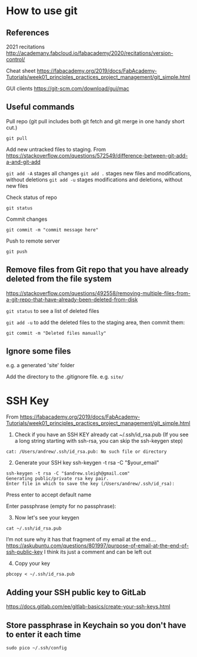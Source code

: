 # How to use git


## References

2021 recitations
http://academany.fabcloud.io/fabacademy/2020/recitations/version-control/

Cheat sheet
https://fabacademy.org/2019/docs/FabAcademy-Tutorials/week01_principles_practices_project_management/git_simple.html

GUI clients
https://git-scm.com/download/gui/mac



## Useful commands


Pull repo (git pull includes both git fetch and git merge in one handy short cut.)

`git pull`


Add new untracked files to staging. From https://stackoverflow.com/questions/572549/difference-between-git-add-a-and-git-add

`git add -A` stages all changes
`git add .` stages new files and modifications, without deletions
`git add -u` stages modifications and deletions, without new files



Check status of repo

`git status`

Commit  changes

`git commit -m "commit message here"`


Push to remote server

`git push`

## Remove files from Git repo that you have already deleted from the file system

https://stackoverflow.com/questions/492558/removing-multiple-files-from-a-git-repo-that-have-already-been-deleted-from-disk

`git status` to see a list of deleted files

`git add -u` to add the deleted files to the staging area,
then commit them:

`git commit -m "Deleted files manually"`

## Ignore some files

e.g. a generated 'site' folder

Add the directory to the .gitignore file. e.g. `site/`



# SSH Key

From https://fabacademy.org/2019/docs/FabAcademy-Tutorials/week01_principles_practices_project_management/git_simple.html

1. Check if you have an SSH KEY already cat ~/.ssh/id_rsa.pub (If you see a long string starting with ssh-rsa, you can skip the ssh-keygen step) 

```andrew@andrew Git % cat ~/.ssh/id_rsa.pub
cat: /Users/andrew/.ssh/id_rsa.pub: No such file or directory
```


2. Generate your SSH key ssh-keygen -t rsa -C "$your_email"

```
ssh-keygen -t rsa -C "$andrew.sleigh@gmail.com"
Generating public/private rsa key pair.
Enter file in which to save the key (/Users/andrew/.ssh/id_rsa):
```


Press enter to accept default name

Enter passphrase (empty for no passphrase):


3. Now let's see your keygen 

`cat ~/.ssh/id_rsa.pub `

I’m not sure why it has that fragment of my email at the end….
https://askubuntu.com/questions/801997/purpose-of-email-at-the-end-of-ssh-public-key
I think its just a comment and can be left out



4. Copy your key

`pbcopy < ~/.ssh/id_rsa.pub`



## Adding your SSH public key to GitLab
https://docs.gitlab.com/ee/gitlab-basics/create-your-ssh-keys.html


## Store passphrase in Keychain so you don't have to enter it each time

`sudo pico ~/.ssh/config`
